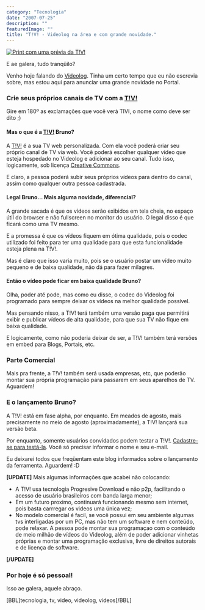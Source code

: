 ```yaml
---
category: "Tecnologia"
date: "2007-07-25"
description: ""
featuredImage: ""
title: "T!V! - Videolog na área e com grande novidade."
---
```


[![Print com uma prévia da T!V!](http://www.brunodulcetti.com/imgs/tivi01.jpg)](http://videolog.uol.com.br/tivi/)

E ae galera, tudo tranqüilo?

Venho hoje falando do [Videolog](http://videolog.uol.com.br "Visite o site do Videolog.tv"). Tinha um certo tempo que eu não escrevia sobre, mas estou aqui para anunciar uma grande novidade no Portal.

### Crie seus próprios canais de TV com a [T!V!](http://videolog.uol.com.br/tivi/)

Gire em 180º as exclamações que você verá TIVI, o nome como deve ser dito ;)

#### Mas o que é a [T!V!](http://videolog.uol.com.br/tivi/) Bruno?

A [T!V!](http://videolog.uol.com.br/tivi/) é a sua TV web personalizada. Com ela você poderá criar seu próprio canal de TV via web. Você poderá escolher qualquer vídeo que esteja hospedado no Videolog e adicionar ao seu canal. Tudo isso, logicamente, sob licença [Creative Commons](http://www.creativecommons.org.br/).

E claro, a pessoa poderá subir seus próprios vídeos para dentro do canal, assim como qualquer outra pessoa cadastrada.

#### Legal Bruno... Mais alguma novidade, diferencial?

A grande sacada é que os vídeos serão exibidos em tela cheia, no espaço útil do browser e não fullscreen no monitor do usuário. O legal disso é que ficará como uma TV mesmo.

E a promessa é que os vídeos fiquem em ótima qualidade, pois o codec utilizado foi feito para ter uma qualidade para que esta funcionalidade esteja plena na T!V!.

Mas é claro que isso varia muito, pois se o usuário postar um vídeo muito pequeno e de baixa qualidade, não dá para fazer milagres.

#### Então o vídeo pode ficar em baixa qualidade Bruno?

Olha, poder até pode, mas como eu disse, o codec do Videolog foi programado para sempre deixar os vídeos na melhor qualidade possível.

Mas pensando nisso, a T!V! terá também uma versão paga que permitirá exibir e publicar vídeos de alta qualidade, para que sua TV não fique em baixa qualidade.

E logicamente, como não poderia deixar de ser, a T!V! também terá versões em embed para Blogs, Portais, etc.

### Parte Comercial

Mais pra frente, a T!V! também será usada empresas, etc, que poderão montar sua própria programação para passarem em seus aparelhos de TV. Aguardem!

### E o lançamento Bruno?

A T!V! está em fase alpha, por enquanto. Em meados de agosto, mais precisamente no meio de agosto (aproximadamente), a T!V! lançará sua versão beta.

Por enquanto, somente usuários convidados podem testar a T!V!. [Cadastre-se para testá-la](http://videolog.uol.com.br/tivi/). Você só precisar informar o nome e seu e-mail.

Eu deixarei todos que freqüentam este blog informados sobre o lançamento da ferramenta. Aguardem! :D

**\[UPDATE\]** Mais algumas informações que acabei não colocando:

- A T!V! usa tecnologia Progresive Download e não p2p, facilitando o acesso de usuário brasileiros com banda larga menor;
- Em um futuro proximo, continuará funcionando mesmo sem internet, pois basta carrregar os videos uma única vez;
- No modelo comercial é facil, se você possui em seu ambiente algumas tvs interligadas por um PC, mas não tem um software e nem conteúdo, pode relaxar. A pessoa pode montar sua programaçao com o conteúdo de meio milhão de vídeos do Videolog, além de poder adicionar vinhetas próprias e montar uma programação exclusiva, livre de direitos autorais e de licença de software.

**\[/UPDATE\]**

### Por hoje é só pessoal!

Isso ae galera, aquele abraço.

\[BBL\]tecnologia, tv, video, videolog, videos\[/BBL\]
